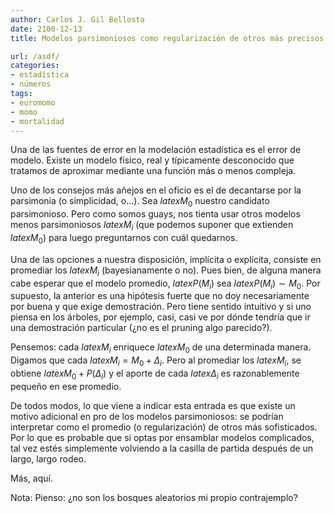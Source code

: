 ```yaml
---
author: Carlos J. Gil Bellosta
date: 2100-12-13
title: Modelos parsimoniosos como regularización de otros más precisos

url: /asdf/
categories:
- estadística
- números
tags:
- euromomo
- momo
- mortalidad
---
```


Una de las fuentes de error en la modelación estadística es el error de modelo. Existe un modelo físico, real y típicamente desconocido que tratamos de aproximar mediante una función más o menos compleja.

Uno de los consejos más añejos en el oficio es el de decantarse por la parsimonia (o simplicidad, o...). Sea $latex M_0$ nuestro candidato parsimonioso. Pero como somos guays, nos tienta usar otros modelos menos parsimoniosos $latex M_i$ (que podemos suponer que extienden $latex M_0$) para luego preguntarnos con cuál quedarnos.

Una de las opciones a nuestra disposición, implícita o explícita, consiste en promediar los $latex M_i$ (bayesianamente o no). Pues bien, de alguna manera cabe esperar que el modelo promedio, $latex P(M_i)$ sea $latex P(M_i) \sim M_0$. Por supuesto, la anterior es una hipótesis fuerte que no doy necesariamente por buena y que exige demostración. Pero tiene sentido intuitivo y si uno piensa en los árboles, por ejemplo, casi, casi ve por dónde tendría que ir una demostración particular (¿no es el pruning algo parecido?).

Pensemos: cada $latex M_i$ enriquece $latex M_0$ de una determinada manera. Digamos que cada $latex M_i = M_0 + \Delta_i$. Pero al promediar los $latex M_i$, se obtiene $latex M_0 + P(\Delta_i)$ y el aporte de cada $latex \Delta_i$ es razonablemente pequeño en ese promedio.

De todos modos, lo que viene a indicar esta entrada es que existe un motivo adicional en pro de los modelos parsimoniosos: se podrían interpretar como el promedio (o regularización) de otros más sofisticados. Por lo que es probable que si optas por ensamblar modelos complicados, tal vez estés simplemente volviendo a la casilla de partida después de un largo, largo rodeo.

Más, aquí.

Nota: Pienso: ¿no son los bosques aleatorios mi propio contrajemplo?
